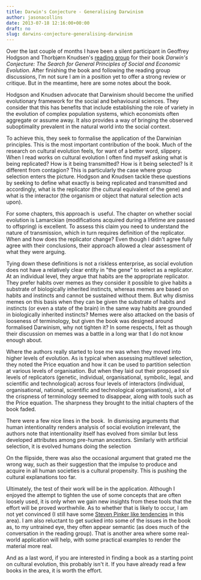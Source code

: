 ```yaml
---
title: Darwin's Conjecture - Generalising Darwinism
author: jasonacollins
date: 2013-07-18 12:16:00+00:00
draft: no
slug: darwins-conjecture-generalising-darwinism
---
```


Over the last couple of months I have been a silent participant in Geoffrey Hodgson and Thorbjørn Knudsen's [reading group](http://darwinsconjecture.wordpress.com/about/) for their book *Darwin's Conjecture: The Search for General Principles of Social and Economic Evolution*. After finishing the book and following the reading group discussions, I'm not sure I am in a position yet to offer a strong review or critique. But in the meantime, here are some notes about the book.

Hodgson and Knudsen advocate that Darwinism should become the unified evolutionary framework for the social and behavioural sciences. They consider that this has benefits that include establishing the role of variety in the evolution of complex population systems, which economists often aggregate or assume away. It also provides a way of bringing the observed suboptimality prevalent in the natural world into the social context.

To achieve this, they seek to formalise the application of the Darwinian principles. This is the most important contribution of the book. Much of the research on cultural evolution feels, for want of a better word, slippery. When I read works on cultural evolution I often find myself asking what is being replicated? How is it being transmitted? How is it being selected? Is it different from contagion? This is particularly the case where group selection enters the picture. Hodgson and Knudsen tackle these questions by seeking to define what exactly is being replicated and transmitted and accordingly, what is the replicator (the cultural equivalent of the gene) and what is the interactor (the organism or object that natural selection acts upon).

For some chapters, this approach is  useful. The chapter on whether social evolution is Lamarckian (modifications acquired during a lifetime are passed to offspring) is excellent. To assess this claim you need to understand the nature of transmission, which in turn requires definition of the replicator. When and how does the replicator change? Even though I didn't agree fully agree with their conclusions, their approach allowed a clear assessment of what they were arguing.

Tying down these definitions is not a riskless enterprise, as social evolution does not have a relatively clear entity in "the gene" to select as a replicator. At an individual level, they argue that habits are the appropriate replicator. They prefer habits over memes as they consider it possible to give habits a substrate of biologically inherited instincts, whereas memes are based on habits and instincts and cannot be sustained without them. But why dismiss memes on this basis when they can be given the substrate of habits and instincts (or even a state of the brain) in the same way habits are grounded in biologically inherited instincts? Memes were also attacked on the basis of looseness of terminology, but given the book was designed around formalised Darwinism, why not tighten it? In some respects, I felt as though their discussion on memes was a battle in a long war that I do not know enough about.

Where the authors really started to lose me was when they moved into higher levels of evolution. As is typical when assessing multilevel selection, they noted the Price equation and how it can be used to partition selection at various levels of organisation. But when they laid out their proposed six levels of replicators (genetic, individual, organisational, symbolic, legal, and scientific and technological) across four levels of interactors (individual, organisational, national, scientific and technological organisations), a lot of the crispness of terminology seemed to disappear, along with tools such as the Price equation. The sharpness they brought to the initial chapters of the book faded.

There were a few nice lines in the book.  In dismissing arguments that human intentionality renders analysis of social evolution irrelevant, the authors note that intentionality itself has evolved from similar but less developed attributes among pre-human ancestors. Similarly with artificial selection, it is evolved humans doing the selection

On the flipside, there was also the occasional argument that grated me the wrong way, such as their suggestion that the impulse to produce and acquire in all human societies is a cultural propensity. This is pushing the cultural explanations too far.

Ultimately, the test of their work will be in the application. Although I enjoyed the attempt to tighten the use of some concepts that are often loosely used, it is only when we gain new insights from these tools that the effort will be proved worthwhile. As to whether that is likely to occur, I am not yet convinced (I still have some [Steven Pinker like tendencies](https://www.jasoncollins.blog/pinker-takes-on-group-selection/) in this area). I am also reluctant to get sucked into some of the issues in the book as, to my untrained eye, they often appear semantic (as does much of the conversation in the reading group). That is another area where some real-world application will help, with some practical examples to render the material more real.

And as a last word, if you are interested in finding a book as a starting point on cultural evolution, this probably isn't it. If you have already read a few books in the area, it is worth the effort.
